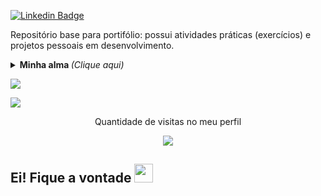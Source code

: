 [![Linkedin Badge](https://img.shields.io/badge/-Profissional,%20ideias%20&%20papo%20aberto-007dbb?style=flat-square&logo=Linkedin&logoColor=white&link=https://www.linkedin.com/in/perfil-amandabrito/)](https://www.linkedin.com/in/perfil-amandabrito/)

<p>Repositório base para portifólio: possui atividades práticas (exercícios) e projetos pessoais em desenvolvimento.</p>

<details>
	<summary> <b> Minha alma </b> <i>(Clique aqui)</i> </summary>
<br/>	
<p> Sou uma Desenvolvedora Full Stack Java Jr., e...? Eu pergunto muito, penso no porque e como as coisas funcionam, corro atrás de repertório, pra um dia quando eu precisar, saber saber debugar ✔ o erro e conseguir agregar valor. </p>
<p> Amo aprender 📚 e a sensação boa que isso trás junto, pesquisar técnicas e documentações! ❤ Sou entusiasta por fuçar. </p>
<p> Tenho preferência em back-end 💻 e possuo proximidade com banco de dados MySQL. Já tive acesso a outras linguagens como HTML, JavaScript e CSS.</p>
	<p></p>
<p> Obs: O gatinho da foto se chama Nig, é o melhor com Infraestrutura. Vive em cima do meu not, modifica peças e desconfigura de tudo! </p>


<a><img src="https://media.giphy.com/media/ktPDzGEpxWGxW/giphy.gif" width="160px"><a>  <a><img src="https://media.giphy.com/media/SSVSMrHmbfucc9CKGg/giphy.gif" width="180px"><a>
 </details>
	
<a><img src="https://github-readme-stats.vercel.app/api/top-langs/?username=AmandaBritoPereira&layout=compact&show_icons=true&theme=chartreuse-dark"></a>

<a><img src="https://github-readme-stats.vercel.app/api?username=AmandaBritoPereira&show_icons=true&theme=chartreuse-dark"></a> 

<p align="center"> 
 Quantidade de visitas no meu perfil  <br></p>
 <p align="center">

<p align="center"> 
   <img alingn="center" src="https://profile-counter.glitch.me/AmandaBritoPereira/count.svg" /></p>
<p align="center">
	
<h2>Ei! Fique a vontade <img src="https://raw.githubusercontent.com/kaueMarques/kaueMarques/master/hi.gif" width="30px"> </h2> 
